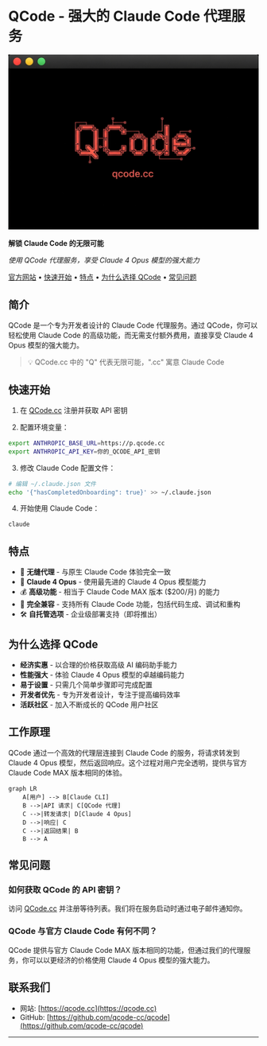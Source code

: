 # QCode - 强大的 Claude Code 代理服务

![QCode Logo](logo.png)

**解锁 Claude Code 的无限可能**

*使用 QCode 代理服务，享受 Claude 4 Opus 模型的强大能力*

[官方网站](https://qcode.cc) •
[快速开始](#快速开始) •
[特点](#特点) •
[为什么选择 QCode](#为什么选择-qcode) •
[常见问题](#常见问题)

## 简介

QCode 是一个专为开发者设计的 Claude Code 代理服务。通过 QCode，你可以轻松使用 Claude Code 的高级功能，而无需支付额外费用，直接享受 Claude 4 Opus 模型的强大能力。

> 💡 QCode.cc 中的 "Q" 代表无限可能，".cc" 寓意 Claude Code

## 快速开始

1. 在 [QCode.cc](https://qcode.cc) 注册并获取 API 密钥

2. 配置环境变量：

```bash
export ANTHROPIC_BASE_URL=https://p.qcode.cc
export ANTHROPIC_API_KEY=你的_QCODE_API_密钥
```

3. 修改 Claude Code 配置文件：

```bash
# 编辑 ~/.claude.json 文件
echo '{"hasCompletedOnboarding": true}' >> ~/.claude.json
```

4. 开始使用 Claude Code：

```bash
claude
```

## 特点

- 🚀 **无缝代理** - 与原生 Claude Code 体验完全一致
- 🧠 **Claude 4 Opus** - 使用最先进的 Claude 4 Opus 模型能力
- 💰 **高级功能** - 相当于 Claude Code MAX 版本 ($200/月) 的能力
- 🔄 **完全兼容** - 支持所有 Claude Code 功能，包括代码生成、调试和重构
- 🛠️ **自托管选项** - 企业级部署支持（即将推出）

## 为什么选择 QCode

- **经济实惠** - 以合理的价格获取高级 AI 编码助手能力
- **性能强大** - 体验 Claude 4 Opus 模型的卓越编码能力
- **易于设置** - 只需几个简单步骤即可完成配置
- **开发者优先** - 专为开发者设计，专注于提高编码效率
- **活跃社区** - 加入不断成长的 QCode 用户社区

## 工作原理

QCode 通过一个高效的代理层连接到 Claude Code 的服务，将请求转发到 Claude 4 Opus 模型，然后返回响应。这个过程对用户完全透明，提供与官方 Claude Code MAX 版本相同的体验。

```mermaid
graph LR
    A[用户] --> B[Claude CLI]
    B -->|API 请求| C[QCode 代理]
    C -->|转发请求| D[Claude 4 Opus]
    D -->|响应| C
    C -->|返回结果| B
    B --> A
```

## 常见问题

### 如何获取 QCode 的 API 密钥？

访问 [QCode.cc](https://qcode.cc) 并注册等待列表。我们将在服务启动时通过电子邮件通知你。

### QCode 与官方 Claude Code 有何不同？

QCode 提供与官方 Claude Code MAX 版本相同的功能，但通过我们的代理服务，你可以以更经济的价格使用 Claude 4 Opus 模型的强大能力。

## 联系我们

- 网站: [https://qcode.cc](https://qcode.cc)
- GitHub: [https://github.com/qcode-cc/qcode](https://github.com/qcode-cc/qcode)

---
